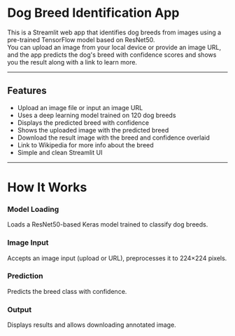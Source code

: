 # Dog Breed Identification App 

This is a Streamlit web app that identifies dog breeds from images using a pre-trained TensorFlow model based on ResNet50.  
You can upload an image from your local device or provide an image URL, and the app predicts the dog's breed with confidence scores and shows you the result along with a link to learn more.

---

## Features

- Upload an image file or input an image URL
- Uses a deep learning model trained on 120 dog breeds
- Displays the predicted breed with confidence
- Shows the uploaded image with the predicted breed
- Download the result image with the breed and confidence overlaid
- Link to Wikipedia for more info about the breed
- Simple and clean Streamlit UI

---

# How It Works

### Model Loading
Loads a ResNet50-based Keras model trained to classify dog breeds.

### Image Input
Accepts an image input (upload or URL), preprocesses it to 224×224 pixels.

### Prediction
Predicts the breed class with confidence.

### Output
Displays results and allows downloading annotated image.
